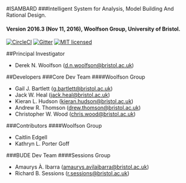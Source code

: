 #ISAMBARD
###Intelligent System for Analysis, Model Building And Rational Design.
#### Version 2016.3 (Nov 11, 2016), Woolfson Group, University of Bristol.
[![CircleCI](https://circleci.com/gh/woolfson-group/isambard.svg?style=shield&circle-token=27387ac82a6d30c7bd6a72ce3214fa57677e9d87)](https://circleci.com/gh/woolfson-group/isambard)
[![Gitter](https://img.shields.io/gitter/room/nwjs/nw.js.svg?maxAge=2592000)](https://gitter.im/woolfson-group/isambard?utm_source=share-link&utm_medium=link&utm_campaign=share-link)
[![MIT licensed](https://img.shields.io/badge/license-MIT-blue.svg)](https://github.com/woolfson-group/isambard/blob/master/LICENSE.md)

##Principal Investigator
* Derek N. Woolfson (d.n.woolfson@bristol.ac.uk)

##Developers
###Core Dev Team
####Woolfson Group
* Gail J. Bartlett (g.bartlett@bristol.ac.uk)
* Jack W. Heal (jack.heal@bristol.ac.uk)
* Kieran L. Hudson (kieran.hudson@bristol.ac.uk)
* Andrew R. Thomson (drew.thomson@bristol.ac.uk)
* Christopher W. Wood (chris.wood@bristol.ac.uk)

###Contributors
####Woolfson Group
* Caitlin Edgell
* Kathryn L. Porter Goff

###BUDE Dev Team
####Sessions Group
* Amaurys À. Ibarra (amaurys.avilaibarra@bristol.ac.uk)
* Richard B. Sessions (r.sessions@bristol.ac.uk)
